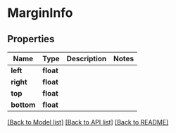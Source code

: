 # MarginInfo


## Properties
Name | Type | Description | Notes
------------ | ------------- | ------------- | -------------
**left** | **float** |  | 
**right** | **float** |  | 
**top** | **float** |  | 
**bottom** | **float** |  | 

[[Back to Model list]](../README.md#documentation-for-models) [[Back to API list]](../README.md#documentation-for-api-endpoints) [[Back to README]](../README.md)


